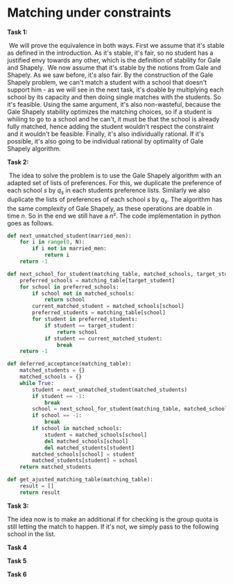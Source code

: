 # Matching under constraints

**Task 1:** 

​	We will prove the equivalence in both ways. First we assume that it's stable as defined in the introduction. As it's stable, it's fair, so no student has a justified envy towards any other, which is the definition of stability for Gale and Shapely.
​	We now assume that it's stable by the notions from Gale and Shapely. As we saw before, it's also fair. By the construction of the Gale Shapely problem, we can't match a student with a school that doesn't support him - as we will see in the next task, it's doable by multiplying each school by its capacity and then doing single matches with the students. So it's feasible. Using the same argument, it's also non-wasteful, because the Gale Shapely stability optimizes the matching choices, so if a student is whiling to go to a school and he can't, it must be that the school is already fully matched, hence adding the student wouldn't respect the constraint and it wouldn't be feasible. Finally, it's also individually rational. If it's possible, it's also going to be individual rational by optimality of Gale Shapely algorithm.

**Task 2:**

​	The idea to solve the problem is to use the Gale Shapely algorithm with an adapted set of lists of preferences. For this, we duplicate the preference of each school $s$ by $q_s$ in each students preference lists. Similarly we also duplicate the lists of preferences of each school  $s$ by $q_s$. The algorithm has the same complexity of Gale Shapely, as these operations are doable in time $n$. So in the end we still have a $n²$. 
​	The code implementation in python goes as follows.

```python
def next_unmatched_student(married_men):
    for i in range(0, N):
        if i not in married_men:
            return i
    return -1

def next_school_for_student(matching_table, matched_schools, target_student):
    preferred_schools = matching_table[target_student]
    for school in preferred_schools:
        if school not in matched_schools:
            return school
        current_matched_student = matched_schools[school]
        preferred_students = matching_table[school]
        for student in preferred_students:
            if student == target_student:
                return school
            if student == current_matched_student:
                break
    return -1

def deferred_acceptance(matching_table):
    matched_students = {}
    matched_schools = {}
    while True:
        student = next_unmatched_student(matched_students)
        if student == -1:
            break
        school = next_school_for_student(matching_table, matched_schools, student)
        if school == -1:
            break
        if school in matched_schools:
            student = matched_schools[school]
            del matched_schools[school]
            del matched_students[student]
        matched_schools[school] = student
        matched_students[student] = school
    return matched_students

def get_ajusted_matching_table(matching_table):
    result = []
    return result
```



**Task 3:**

The idea now is to make an additional if for checking is the group quota is still letting the match to happen. If it's not, we simply pass to the following school in the list.

**Task 4**



**Task 5**



**Task 6**
